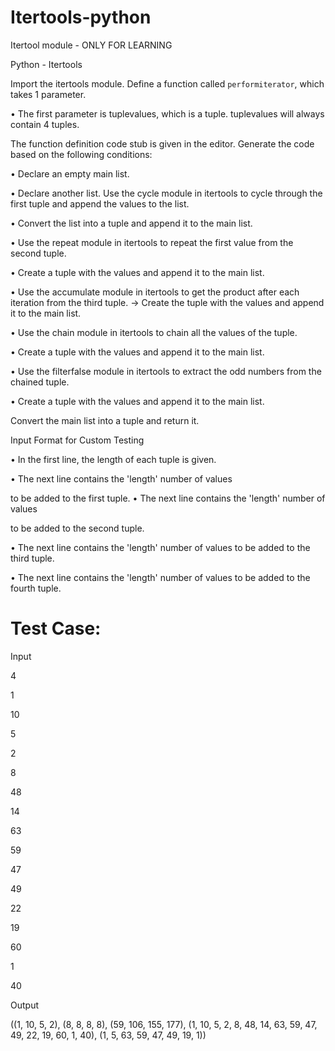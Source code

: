 # Itertools-python
Itertool module - ONLY FOR LEARNING

Python - Itertools

Import the itertools module. Define a function called `performiterator`, which takes 1 parameter.

• The first parameter is tuplevalues, which is a tuple. tuplevalues will always contain 4 tuples.

The function definition code stub is given in the editor. Generate the code based on the following conditions:

• Declare an empty main list.

• Declare another list. Use the cycle module in itertools to cycle through the first tuple and append the values to the list.

• Convert the list into a tuple and append it to the main list.

• Use the repeat module in itertools to repeat the first value from the second tuple.

• Create a tuple with the values and append it to the main list.

• Use the accumulate module in itertools to get the product after each iteration from the third tuple. → Create the tuple with the values and append it to the main list.

• Use the chain module in itertools to chain all the values of the tuple.

• Create a tuple with the values and append it to the main list.

• Use the filterfalse module in itertools to extract the odd numbers from the chained tuple.

• Create a tuple with the values and append it to the main list.

Convert the main list into a tuple and return it.

Input Format for Custom Testing

• In the first line, the length of each tuple is given.

• The next line contains the 'length' number of values

to be added to the first tuple. • The next line contains the 'length' number of values

to be added to the second tuple.

• The next line contains the 'length' number of values to be added to the third tuple.

• The next line contains the 'length' number of values to be added to the fourth tuple.


# Test Case:
Input

4

1

10

5

2

8

48

14

63

59

47

49

22

19

60

1

40

Output

((1, 10, 5, 2), (8, 8, 8, 8), (59, 106, 155, 177), (1, 10, 5, 2, 8, 48, 14, 63, 59, 47, 49, 22, 19, 60, 1, 40), (1, 5, 63, 59, 47, 49, 19, 1))
